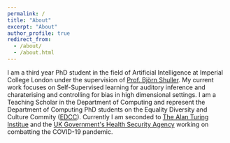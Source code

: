```yaml
---
permalink: /
title: "About"
excerpt: "About"
author_profile: true
redirect_from: 
  - /about/
  - /about.html
---
```


I am a third year PhD student in the field of Artificial Intelligence at Imperial College London under the supervision of [Prof. Björn Shuller](https://scholar.google.com/citations?user=TxKNCSoAAAAJ&hl=en). My current work focuses on Self-Supervised learning for auditory inference and charaterising and controlling for bias in high dimensional settings. I am a Teaching Scholar in the Department of Computing and represent the Department of Computing PhD students on the Equality Diversity and Culture Commity ([EDCC](https://www.imperial.ac.uk/computing/about/equality-and-diversity/edcc/)). Currently I am seconded to [The Alan Turing Institue](https://www.turing.ac.uk/) and the [UK Government's Health Security Agency](https://www.gov.uk/government/organisations/uk-health-security-agency) working on combatting the COVID-19 pandemic.



